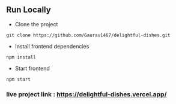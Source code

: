 ## Run Locally

- Clone the project
```
git clone https://github.com/Gaurav1467/delightful-dishes.git
```

- Install frontend dependencies
```
npm install
```

- Start frontend
```
npm start
```
  
### live project link : https://delightful-dishes.vercel.app/